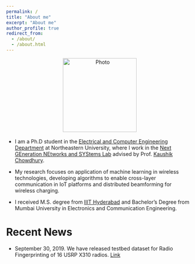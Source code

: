 ```yaml
---
permalink: /
title: "About me"
excerpt: "About me"
author_profile: true
redirect_from: 
  - /about/
  - /about.html
---
```


<p align="center">
  <img src="https://kunalsankhe.github.io/files/kunalsankhe_bio.png?raw=true" alt="Photo" style="width: 200px;"/> 
</p>

* I am a Ph.D student in the [Electrical and Computer Engineering Department](http://www.ece.neu.edu/) at Northeastern University, where I work in the [Next GEneration NEtworks and SYStems Lab](http://www.genesys-lab.org/) advised by Prof. [Kaushik Chowdhury](http://krc.coe.neu.edu/). 

* My research focuses on application of machine learning in wireless technologies, developing algorithms to enable cross-layer communication in IoT platforms and distributed beamforming for wireless charging. 

* I received M.S. degree from [IIIT Hyderabad](https://www.iiit.ac.in/) and Bachelor’s Degree from Mumbai University in Electronics and Communication Engineering. 



# Recent News
* September 30, 2019. We have released testbed dataset for Radio Fingerprinting of 16 USRP X310 radios. [Link](http://www.genesys-lab.org/oracle) 

